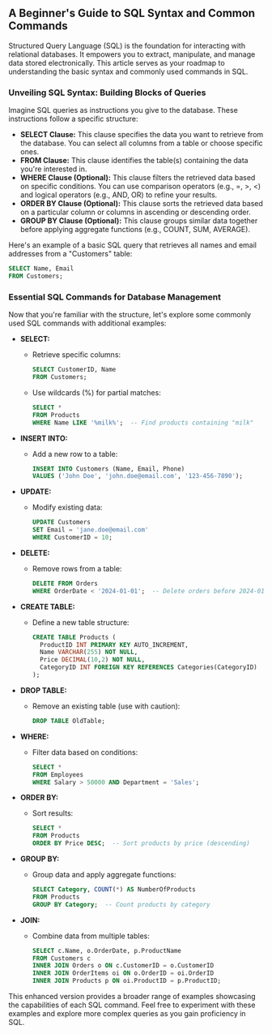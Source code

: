 ## A Beginner's Guide to SQL Syntax and Common Commands

Structured Query Language (SQL) is the foundation for interacting with relational databases. It empowers you to extract, manipulate, and manage data stored electronically. This article serves as your roadmap to understanding the basic syntax and commonly used commands in SQL.

### Unveiling SQL Syntax: Building Blocks of Queries

Imagine SQL queries as instructions you give to the database. These instructions follow a specific structure:

* **SELECT Clause:** This clause specifies the data you want to retrieve from the database. You can select all columns from a table or choose specific ones.
* **FROM Clause:** This clause identifies the table(s) containing the data you're interested in.
* **WHERE Clause (Optional):** This clause filters the retrieved data based on specific conditions. You can use comparison operators (e.g., =, >, <) and logical operators (e.g., AND, OR) to refine your results.
* **ORDER BY Clause (Optional):** This clause sorts the retrieved data based on a particular column or columns in ascending or descending order.
* **GROUP BY Clause (Optional):** This clause groups similar data together before applying aggregate functions (e.g., COUNT, SUM, AVERAGE).

Here's an example of a basic SQL query that retrieves all names and email addresses from a "Customers" table:

```sql
SELECT Name, Email
FROM Customers;
```

### Essential SQL Commands for Database Management

Now that you're familiar with the structure, let's explore some commonly used SQL commands with additional examples:

* **SELECT:**

  * Retrieve specific columns:
    ```sql
    SELECT CustomerID, Name
    FROM Customers;
    ```
  * Use wildcards (%) for partial matches:
    ```sql
    SELECT *
    FROM Products
    WHERE Name LIKE '%milk%';  -- Find products containing "milk"
    ```

* **INSERT INTO:**

  * Add a new row to a table:
    ```sql
    INSERT INTO Customers (Name, Email, Phone)
    VALUES ('John Doe', 'john.doe@email.com', '123-456-7890');
    ```

* **UPDATE:**

  * Modify existing data:
    ```sql
    UPDATE Customers
    SET Email = 'jane.doe@email.com'
    WHERE CustomerID = 10;
    ```

* **DELETE:**

  * Remove rows from a table:
    ```sql
    DELETE FROM Orders
    WHERE OrderDate < '2024-01-01';  -- Delete orders before 2024-01-01
    ```

* **CREATE TABLE:**

  * Define a new table structure:
    ```sql
    CREATE TABLE Products (
      ProductID INT PRIMARY KEY AUTO_INCREMENT,
      Name VARCHAR(255) NOT NULL,
      Price DECIMAL(10,2) NOT NULL,
      CategoryID INT FOREIGN KEY REFERENCES Categories(CategoryID)
    );
    ```

* **DROP TABLE:**

  * Remove an existing table (use with caution):
    ```sql
    DROP TABLE OldTable;
    ```

* **WHERE:**

  * Filter data based on conditions:
    ```sql
    SELECT *
    FROM Employees
    WHERE Salary > 50000 AND Department = 'Sales';
    ```

* **ORDER BY:**

  * Sort results:
    ```sql
    SELECT *
    FROM Products
    ORDER BY Price DESC;  -- Sort products by price (descending)
    ```

* **GROUP BY:**

  * Group data and apply aggregate functions:
    ```sql
    SELECT Category, COUNT(*) AS NumberOfProducts
    FROM Products
    GROUP BY Category;  -- Count products by category
    ```

* **JOIN:**

  * Combine data from multiple tables:
    ```sql
    SELECT c.Name, o.OrderDate, p.ProductName
    FROM Customers c
    INNER JOIN Orders o ON c.CustomerID = o.CustomerID
    INNER JOIN OrderItems oi ON o.OrderID = oi.OrderID
    INNER JOIN Products p ON oi.ProductID = p.ProductID;
    ```

This enhanced version provides a broader range of examples showcasing the capabilities of each SQL command. Feel free to experiment with these examples and explore more complex queries as you gain proficiency in SQL.